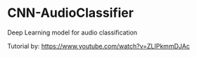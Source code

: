 # CNN-AudioClassifier
Deep Learning model for audio classification 

Tutorial by: https://www.youtube.com/watch?v=ZLIPkmmDJAc

